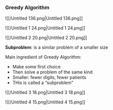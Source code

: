 ### Greedy Algorithm

![[/Untitled 136.png|Untitled 136.png]]

![[/Untitled 1 24.png|Untitled 1 24.png]]

![[/Untitled 2 20.png|Untitled 2 20.png]]

**Subproblem**: is a similar problem of a smaller size

  

Main ingredient of Greedy Algorithm:

- Make some first choice
- Then solve a problem of the same kind
- Smaller: fewer digits, fewer patients
- THis is called a “subproblem”

  

![[/Untitled 3 18.png|Untitled 3 18.png]]

![[/Untitled 4 15.png|Untitled 4 15.png]]